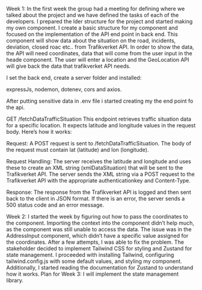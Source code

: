 Week 1: 
In the first week the group had a meeting for defining where we talked about the project and we have defined the tasks of each of the developers. I prepared the lder structure for the project and started making my own component.
I create a basic structure for my component and focused on the implementation of the API end point in back end. 
This component will show data about the situation on the road, incidents, deviation, closed roac etc.. from Trafikverket API.
In order to show the data, the API will need coordinates, data that will come from the user input in the heade component.
The user will enter a location and the GeoLocation API will give back the data that trafikverket API needs.

I set the back end, create a server folder and installed:

expressJs, nodemon, dotenev, cors and axios.

After putting sensitive data in .env file i started creating my the end point fo the api.

GET /fetchDataTrafficSituation
This endpoint retrieves traffic situation data for a specific location. It expects latitude and longitude values in the request body. Here’s how it works:

Request: A POST request is sent to /fetchDataTrafficSituation. The body of the request must contain lat (latitude) and lon (longitude).

Request Handling:
The server receives the latitude and longitude and uses these to create an XML string (xmlDataSituation) that will be sent to the Trafikverket API.
The server sends the XML string via a POST request to the Trafikverket API with the appropriate authenticationkey and Content-Type.

Response: The response from the Trafikverket API is logged and then sent back to the client in JSON format. If there is an error, the server sends a 500 status code and an error message.

Week 2:
I started the week by figuring out how to pass the coordinates to the component. Importing the context into the component didn’t help much, as the component was still unable to access the data. The issue was in the AddressInput component, which didn’t have a specific value assigned for the coordinates. After a few attempts, I was able to fix the problem.
The stakeholder decided to implement Tailwind CSS for styling and Zustand for state management. I proceeded with installing Tailwind, configuring tailwind.config.js with some default values, and styling my component.
Additionally, I started reading the documentation for Zustand to understand how it works.
Plan for Week 3:
I will implement the state management library.